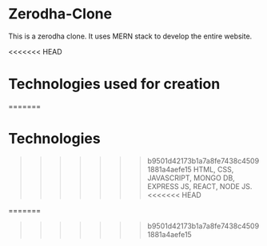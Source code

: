 # Zerodha-Clone   
This is a zerodha clone. It uses MERN stack to develop the entire website.

<<<<<<< HEAD
# Technologies used for creation
=======
# Technologies
>>>>>>> b9501d42173b1a7a8fe7438c45091881a4aefe15
HTML,
CSS,
JAVASCRIPT,
MONGO DB,
EXPRESS JS,
REACT,
NODE JS.
<<<<<<< HEAD


=======
>>>>>>> b9501d42173b1a7a8fe7438c45091881a4aefe15

